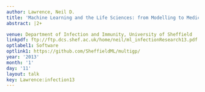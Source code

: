 ```yaml
---
author: Lawrence, Neil D.
title: 'Machine Learning and the Life Sciences: from Modelling to Medicine'
abstract: |2+

venue: Department of Infection and Immunity, University of Sheffield
linkpdf: ftp://ftp.dcs.shef.ac.uk/home/neil/ml_infectionResearch13.pdf
optlabel1: Software
optlink1: https://github.com/SheffieldML/multigp/
year: '2013'
month: '1'
day: '11'
layout: talk
key: Lawrence:infection13
---
```

